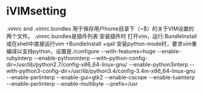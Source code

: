 # iVIMsetting
.vimrc and .vimrc.bundles
用于保存用户home目录下（~$）的关于VIM设置的两个文件。
.vimrc.bundles是插件列表
安装插件时 打开vim，运行:BundleInstall或在shell中直接运行vim +BundleInstall +qall
安装python-mode时，要求vim重编译以支持python，设置是./configure --with-features=huge --enable-rubyinterp --enable-pythoninterp --with-python-config-dir=/usr/lib/python2.7/config-x86_64-linux-gnu/ --enable-python3interp --with-python3-config-dir=/usr/lib/python3.4/config-3.4m-x86_64-linux-gnu --enable-perlinterp --enable-gui=gtk2 --enable-cscope --enable-luainterp --enable-perlinterp --enable-multibyte --prefix=/usr
